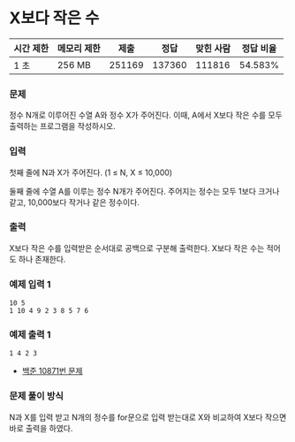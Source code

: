 # X보다 작은 수
 
|시간 제한|	메모리 제한|	제출|	정답|	맞힌 사람|	정답 비율|
|---|---|---|---|---|---|
|1 초|	256 MB|	251169|	137360|	111816|	54.583%|

### 문제

정수 N개로 이루어진 수열 A와 정수 X가 주어진다. 이때, A에서 X보다 작은 수를 모두 출력하는 프로그램을 작성하시오.

### 입력

첫째 줄에 N과 X가 주어진다. (1 ≤ N, X ≤ 10,000)

둘째 줄에 수열 A를 이루는 정수 N개가 주어진다. 주어지는 정수는 모두 1보다 크거나 같고, 10,000보다 작거나 같은 정수이다.

### 출력

X보다 작은 수를 입력받은 순서대로 공백으로 구분해 출력한다. X보다 작은 수는 적어도 하나 존재한다.

### 예제 입력 1

```
10 5
1 10 4 9 2 3 8 5 7 6
```

### 예제 출력 1 

```
1 4 2 3
```

- [백준 10871번 문제](https://www.acmicpc.net/problem/10871)

### 문제 풀이 방식

N과 X를 입력 받고 N개의 정수를 for문으로 입력 받는대로 X와 비교하여 X보다 작으면 바로 출력을 하였다.